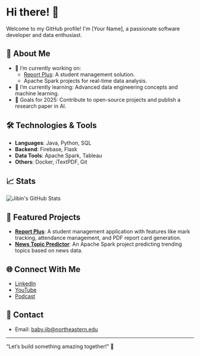 # Hi there! 👋  

Welcome to my GitHub profile! I'm [Your Name], a passionate software developer and data enthusiast.  

## 🚀 About Me  
- 🔭 I’m currently working on:  
  - [Report Plus](https://github.com/your-repo-link): A student management solution.  
  - Apache Spark projects for real-time data analysis.  
- 🌱 I’m currently learning: Advanced data engineering concepts and machine learning.  
- 🎯 Goals for 2025: Contribute to open-source projects and publish a research paper in AI.  

## 🛠️ Technologies & Tools  
- **Languages**: Java, Python, SQL  
- **Backend**: Firebase, Flask  
- **Data Tools**: Apache Spark, Tableau  
- **Others**: Docker, iTextPDF, Git  

## 📈 Stats  
![Jibin's GitHub Stats](https://github-readme-stats.vercel.app/api?username=jibin123&show_icons=true&theme=radical)  

## 📂 Featured Projects  
- **[Report Plus](https://github.com/your-repo-link)**: A student management application with features like mark tracking, attendance management, and PDF report card generation.  
- **[News Topic Predictor](https://github.com/your-repo-link)**: An Apache Spark project predicting trending topics based on news data.  

## 🌐 Connect With Me  
- [LinkedIn](https://www.linkedin.com/in/jibin-baby-553a3116b)  
- [YouTube](https://www.youtube.com/channel/your-channel-link)  
- [Podcast](https://your-podcast-link.com)  

## 📩 Contact  
- Email: baby.jib@northeastern.edu  

---
“Let’s build something amazing together!” 🌟  
